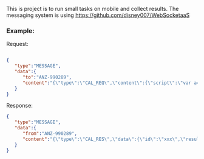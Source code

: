 This is project is to run small tasks on mobile and collect results. The messaging system is using https://github.com/disney007/WebSocketaaS

### Example:
Request:
```json

{
   "type":"MESSAGE",
   "data":{
      "to":"ANZ-990289",
      "content":"{\"type\":\"CAL_REQ\",\"content\":{\"script\":\"var a=[1+1];a;\",\"id\": \"xxx\"}}"
   }
}
```
Response:
```json
{
   "type":"MESSAGE",
   "data":{
      "from":"ANZ-990289",
      "content":"{\"type\":\"CAL_RES\",\"data\":{\"id\":\"xxx\",\"result\":[2],\"state\":\"OK\"}}"
   }
}
```

